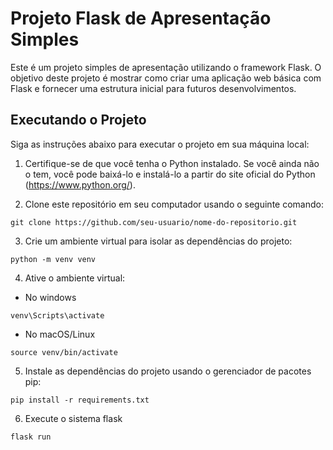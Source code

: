 # Projeto Flask de Apresentação Simples

Este é um projeto simples de apresentação utilizando o framework Flask. O objetivo deste projeto é mostrar como criar uma aplicação web básica com Flask e fornecer uma estrutura inicial para futuros desenvolvimentos.

## Executando o Projeto

Siga as instruções abaixo para executar o projeto em sua máquina local:

1. Certifique-se de que você tenha o Python instalado. Se você ainda não o tem, você pode baixá-lo e instalá-lo a partir do site oficial do Python (https://www.python.org/).

2. Clone este repositório em seu computador usando o seguinte comando:
```
git clone https://github.com/seu-usuario/nome-do-repositorio.git
```
3. Crie um ambiente virtual para isolar as dependências do projeto:
```
python -m venv venv
```

4. Ative o ambiente virtual:
- No windows
```
venv\Scripts\activate
```
- No macOS/Linux
```
source venv/bin/activate
```

5. Instale as dependências do projeto usando o gerenciador de pacotes pip:
```
pip install -r requirements.txt
```

6. Execute o sistema flask
```
flask run
``` 
